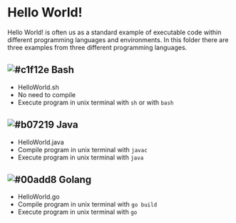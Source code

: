 # Hello World!

Hello World! is often us as a standard example of executable code within different programming languages and environments.
In this folder there are three examples from three different programming languages.

## ![#c1f12e](https://via.placeholder.com/15/c1f12e/000000?text=+) Bash
* HelloWorld.sh
* No need to compile
* Execute program in unix terminal with `sh` or with `bash`

##  ![#b07219](https://via.placeholder.com/15/b07219/000000?text=+) Java
* HelloWorld.java
* Compile program in unix terminal with `javac`
* Execute program in unix terminal with `java`

## ![#00add8](https://via.placeholder.com/15/00add8/000000?text=+) Golang

* HelloWorld.go
* Compile program in unix terminal with `go build`
* Execute program in unix terminal with `go`
